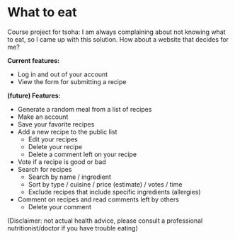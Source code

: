 # What to eat

Course project for tsoha: I am always complaining about not knowing what to eat, so I came up with this solution. How about a website that decides for me?

**Current features:**
* Log in and out of your account
* View the form for submitting a recipe

**(future) Features:**
* Generate a random meal from a list of recipes
* Make an account
* Save your favorite recipes
* Add a new recipe to the public list
  * Edit your recipes
  * Delete your recipe
  * Delete a comment left on your recipe
* Vote if a recipe is good or bad
* Search for recipes
  * Search by name / ingredient
  * Sort by type / cuisine / price (estimate) / votes / time
  * Exclude recipes that include specific ingredients (allergies)
* Comment on recipes and read comments left by others
  * Delete your comment

(Disclaimer: not actual health advice, please consult a professional nutritionist/doctor if you have trouble eating)

